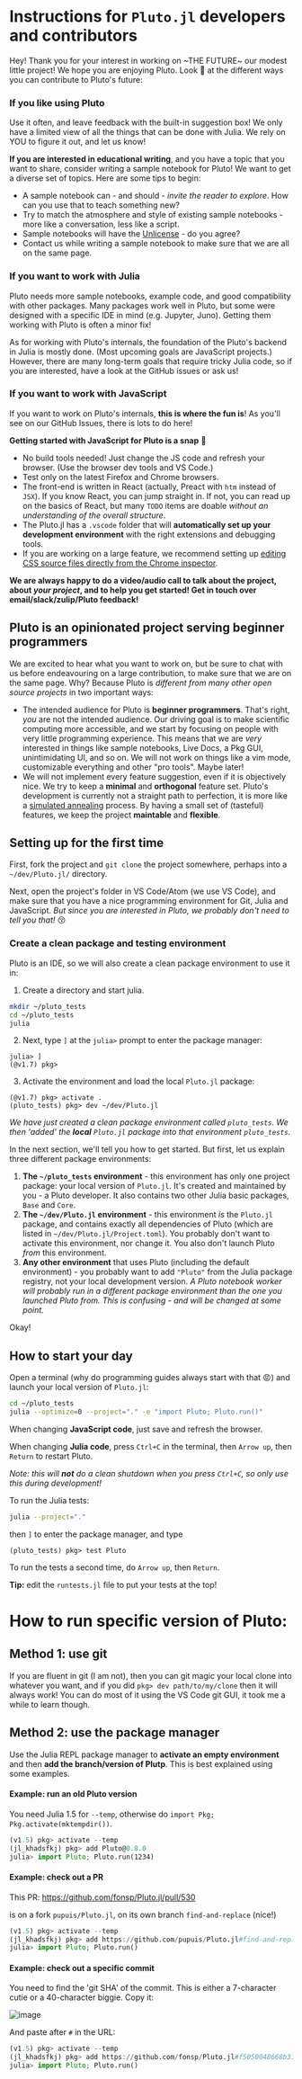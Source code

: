 
# Instructions for `Pluto.jl` developers and contributors

Hey! Thank you for your interest in working on ~THE FUTURE~ our modest little project! We hope you are enjoying
Pluto. Look :eyes: at the different ways you can contribute to Pluto's future:

### If you like using Pluto

Use it often, and leave feedback with the built-in suggestion box! We only have a limited view of all the things
that can be done with Julia. We rely on YOU to figure it out, and let us know!

**If you are interested in educational writing**, and you have a topic that you want to share, consider writing
a sample notebook for Pluto! We want to get a diverse set of topics. Here are some tips to begin:

- A sample notebook can - and should - _invite the reader to explore_. How can you use that to teach something new?
- Try to match the atmosphere and style of existing sample notebooks - more like a conversation, less like a script.
- Sample notebooks will have the [Unlicense](https://github.com/fonsp/Pluto.jl/blob/master/sample/LICENSE) - do you agree?
- Contact us while writing a sample notebook to make sure that we are all on the same page.

### If you want to work with Julia

Pluto needs more sample notebooks, example code, and good compatibility with other packages. Many packages work well in Pluto,
but some were designed with a specific IDE in mind (e.g. Jupyter, Juno). Getting them working with Pluto is often a minor fix!

As for working with Pluto's internals, the foundation of the Pluto's backend in Julia is mostly done.
(Most upcoming goals are JavaScript projects.) However, there are many long-term goals that require tricky
Julia code, so if you are interested, have a look at the GitHub issues or ask us!

### If you want to work with JavaScript

If you want to work on Pluto's internals, **this is where the fun is**! As you'll see on our GitHub Issues, there is lots to do here!

**Getting started with JavaScript for Pluto is a snap** 🚀

- No build tools needed! Just change the JS code and refresh your browser. (Use the browser dev tools and VS Code.)
- Test only on the latest Firefox and Chrome browsers.
- The front-end is written in React (actually, Preact with `htm` instead of `JSX`). If you know React, you can jump straight in.
  If not, you can read up on the basics of React, but many `TODO` items are doable _without an understanding of the overall structure_.
- The Pluto.jl has a `.vscode` folder that will **automatically set up your development environment** with the right extensions and debugging tools.
- If you are working on a large feature, we recommend setting up [editing CSS source files directly from the Chrome inspector](https://developer.chrome.com/docs/devtools/workspaces/).

**We are always happy to do a video/audio call to talk about the project, about _your project_, and to help you get started! Get in touch over email/slack/zulip/Pluto feedback!**

## Pluto is an opinionated project serving beginner programmers

We are excited to hear what you want to work on, but be sure to chat with us before endeavouring on a large contribution,
to make sure that we are on the same page. Why? Because Pluto is _different from many other open source projects_ in two important ways:

- The intended audience for Pluto is **beginner programmers**. That's right, _you_ are not the intended audience.
  Our driving goal is to make scientific computing more accessible, and we start by focusing on people with very
  little programming experience. This means that we are _very_ interested in things like sample notebooks, Live Docs,
  a Pkg GUI, unintimidating UI, and so on. We will not work on things like a vim mode, customizable everything and
  other "pro tools". Maybe later!
- We will not implement every feature suggestion, even if it is objectively nice. We try to keep a **minimal** and
  **orthogonal** feature set. Pluto's development is currently not a straight path to perfection, it is more like
  a [simulated annealing](https://en.wikipedia.org/wiki/Simulated_annealing) process. By having a small set of (tasteful) features,
  we keep the project **maintable** and **flexible**.

## Setting up for the first time

First, fork the project and `git clone` the project somewhere, perhaps into a `~/dev/Pluto.jl/` directory.

Next, open the project's folder in VS Code/Atom (we use VS Code), and make sure that you have a nice programming environment for Git, Julia and JavaScript. _But since you are interested in Pluto, we probably don't need to tell you that!_ 😚

### Create a clean package and testing environment

Pluto is an IDE, so we will also create a clean package environment to use it in:

1. Create a directory and start julia.

```bash
mkdir ~/pluto_tests
cd ~/pluto_tests
julia
```

2. Next, type `]` at the `julia>` prompt to enter the package manager:

```
julia> ]
(@v1.7) pkg>
```

3. Activate the environment and load the local `Pluto.jl` package:

```
(@v1.7) pkg> activate .
(pluto_tests) pkg> dev ~/dev/Pluto.jl
```

_We have just created a clean package environment called `pluto_tests`. We then 'added' the **local** `Pluto.jl` package into that environment `pluto_tests`._

In the next section, we'll tell you how to get started. But first, let us explain three different package environments:

1. **The `~/pluto_tests` environment** - this environment has only one project package: your local version of `Pluto.jl`. It's created and maintained by you - a Pluto developer. It also contains two other Julia basic packages, `Base` and `Core`.
2. **The `~/dev/Pluto.jl` environment** - this environment _is_ the `Pluto.jl` package, and contains exactly all dependencies of Pluto (which are listed in `~/dev/Pluto.jl/Project.toml`). You probably don't want to activate this environment, nor change it. You also don't launch Pluto _from_ this environment.
3. **Any other environment** that uses Pluto (including the default environment) - you probably want to add `"Pluto"` from the Julia package registry, not your local development version. _A Pluto notebook worker will probably run in a different package environment than the one you launched Pluto from. This is confusing - and will be changed at some point._

Okay!

## How to start your day

Open a terminal (why do programming guides always start with that 😡) and launch your local version of `Pluto.jl`:

```bash
cd ~/pluto_tests
julia --optimize=0 --project="." -e "import Pluto; Pluto.run()"
```

When changing **JavaScript code**, just save and refresh the browser.

When changing **Julia code**, press `Ctrl+C` in the terminal, then `Arrow up`, then `Return` to restart Pluto.

_Note: this will **not** do a clean shutdown when you press `Ctrl+C`, so only use this during development!_

To run the Julia tests:

```bash
julia --project="."
```

then `]` to enter the package manager, and type

```
(pluto_tests) pkg> test Pluto
```

To run the tests a second time, do `Arrow up`, then `Return`.

**Tip:** edit the `runtests.jl` file to put your tests at the top!

# How to run specific version of Pluto:

## Method 1: use git

If you are fluent in git (I am not), then you can git magic your local clone into whatever you want, and if you did `pkg> dev path/to/my/clone` then it will always work! You can do most of it using the VS Code git GUI, it took me a while to learn though.

## Method 2: use the package manager

Use the Julia REPL package manager to **activate an empty environment** and then **add the branch/version of Plutp**. This is best explained using some examples.

#### Example: run an old Pluto version

You need Julia 1.5 for `--temp`, otherwise do `import Pkg; Pkg.activate(mktempdir())`.

```julia
(v1.5) pkg> activate --temp
(jl_khadsfkj) pkg> add Pluto@0.8.0
julia> import Pluto; Pluto.run(1234)
```

#### Example: check out a PR

This PR: https://github.com/fonsp/Pluto.jl/pull/530

is on a fork `pupuis/Pluto.jl`, on its own branch `find-and-replace` (nice!)

```julia
(v1.5) pkg> activate --temp
(jl_khadsfkj) pkg> add https://github.com/pupuis/Pluto.jl#find-and-replace
julia> import Pluto; Pluto.run()
```

#### Example: check out a specific commit

You need to find the 'git SHA' of the commit. This is either a 7-character cutie or a 40-character biggie. Copy it:

![image](https://user-images.githubusercontent.com/6933510/96336143-c19a3f80-107d-11eb-8c1c-527981cc448d.png)

And paste after `#` in the URL:

```julia
(v1.5) pkg> activate --temp
(jl_khadsfkj) pkg> add https://github.com/fonsp/Pluto.jl#f5050048668b31318afc3459bf81ce3b9cce6854
julia> import Pluto; Pluto.run()
```
